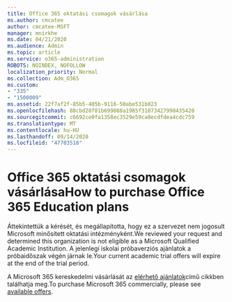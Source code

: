 ```yaml
---
title: Office 365 oktatási csomagok vásárlása
ms.author: cmcatee
author: cmcatee-MSFT
manager: mnirkhe
ms.date: 04/21/2020
ms.audience: Admin
ms.topic: article
ms.service: o365-administration
ROBOTS: NOINDEX, NOFOLLOW
localization_priority: Normal
ms.collection: Adm_O365
ms.custom:
- "335"
- "1500009"
ms.assetid: 22f7af2f-85b5-405b-9116-50abe531b023
ms.openlocfilehash: 88cbd28f81b699088a1985f31873427998435428
ms.sourcegitcommit: c6692ce0fa1358ec3529e59ca0ecdfdea4cdc759
ms.translationtype: MT
ms.contentlocale: hu-HU
ms.lasthandoff: 09/14/2020
ms.locfileid: "47703518"
---
```

# <a name="how-to-purchase-office-365-education-plans"></a><span data-ttu-id="35789-102">Office 365 oktatási csomagok vásárlása</span><span class="sxs-lookup"><span data-stu-id="35789-102">How to purchase Office 365 Education plans</span></span>

<span data-ttu-id="35789-103">Áttekintettük a kérését, és megállapította, hogy ez a szervezet nem jogosult Microsoft minősített oktatási intézményként.</span><span class="sxs-lookup"><span data-stu-id="35789-103">We reviewed your request and determined this organization is not eligible as a Microsoft Qualified Academic Institution.</span></span> <span data-ttu-id="35789-104">A jelenlegi iskolai próbaverziós ajánlatok a próbaidőszak végén járnak le.</span><span class="sxs-lookup"><span data-stu-id="35789-104">Your current academic trial offers will expire at the end of the trial period.</span></span>
  
<span data-ttu-id="35789-105">A Microsoft 365 kereskedelmi vásárlását az [elérhető ajánlatok](https://go.microsoft.com/fwlink/p/?linkid=868433)című cikkben találhatja meg.</span><span class="sxs-lookup"><span data-stu-id="35789-105">To purchase Microsoft 365 commercially, please see [available offers](https://go.microsoft.com/fwlink/p/?linkid=868433).</span></span>  